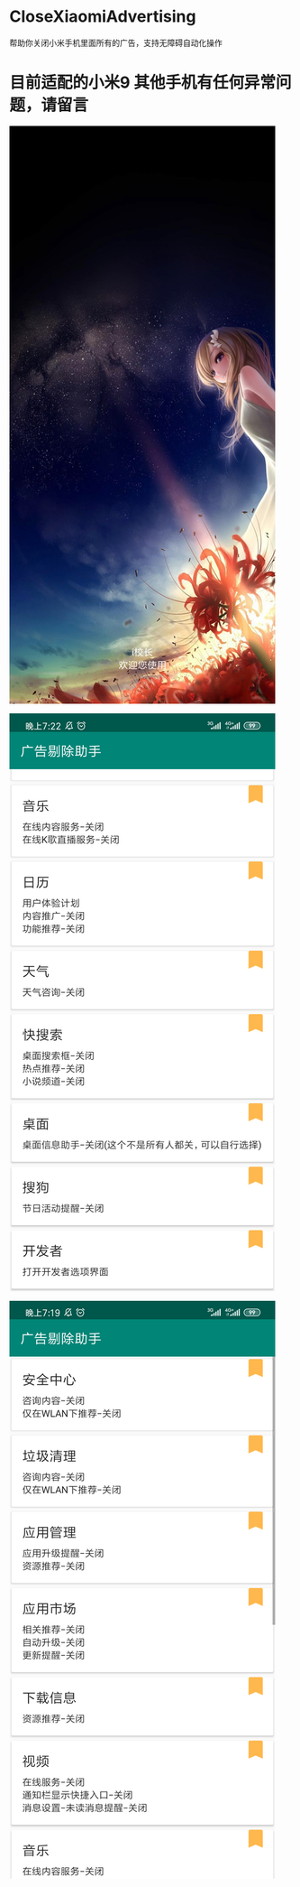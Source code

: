 # CloseXiaomiAdvertising
帮助你关闭小米手机里面所有的广告，支持无障碍自动化操作
# 目前适配的小米9 其他手机有任何异常问题，请留言
![image](https://github.com/Papeone/CloseXiaomiAdvertising/raw/master/file/WechatIMG98.jpeg)

![image](https://github.com/Papeone/CloseXiaomiAdvertising/raw/master/file/WechatIMG95.png)

![image](https://github.com/Papeone/CloseXiaomiAdvertising/raw/master/file/WechatIMG97.png)
